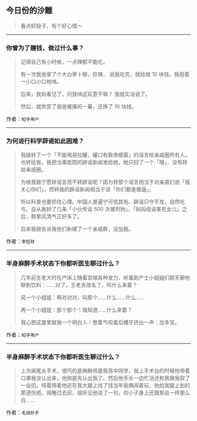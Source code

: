 ## 今日份的沙雕

> 看点好段子，有个好心情～


 
---

### 你曾为了赚钱，做过什么事？

> 记得自己有小时候，一点辣都不能吃。
> 
> 有一次我爸拿了个大白萝卜根，巨辣， 说我吃完，就给我 10 块钱。我抱着一小口小口地啃。
> 
> 后来，我妈看见了，问我啃这玩意干嘛？ 我就实话说了。
> 
> 然后，就欣赏了我爸被揍的一幕，还挣了 10 块钱。


作者：`知乎用户`

---

### 为何进行科学辟谣如此困难？

> 我娘转了一个「不能喝易拉罐，罐口有致命细菌」的谣言给亲戚圈所有人，也转给我，我把当事医院的辟谣新闻发给她，她只回了一个「哦」，没有转给亲戚圈。
> 
> 为啥我娘宁愿转谣言而不转辟谣呢？因为转那个谣言相当于对亲戚们说「我关心你们」，而转我的辟谣新闻相当于说「你们都是傻逼」。
> 
> 所以科普也要抓住心理。中国人普遍宁可信其有。辟谣只守不攻，自然吃亏。自从我转了几条「小伙传谣 500 次被刑拘」，「妈妈信谣害死女儿」之后，群里风清气正好多了。
> 
> 后来我娘告诉我他们新建了一个亲戚群，没加我。


作者：`李旺财`

---

### 半身麻醉手术状态下你都听医生聊过什么？

> 几年前生老大时在产床上随着宫缩各种发力，听着助产士小姐姐们聊天聊地聊到饮料：……对了，王老吉改名了，叫什么来着？
> 
> 另一个小姐姐：啊对对对，叫那个……什么……什么……
> 
> 再一个小姐姐：那个那个！我知道……什么来着？
> 
> 我心想这屋里就我一个明白人！憋着气咬着后槽牙挤出一声：加多宝。


作者：`知乎用户`

---

### 半身麻醉手术状态下你都听医生聊过什么？

> 上次阑尾炎手术，很巧的是麻醉师是我高中同学，我上手术台的时候他带着口罩我没认出来，他倒是先认出我了。然后他手头一边忙活还和我跟我叙了一会旧。唠着唠着他还在我大腿上找了找当年我俩闹着玩，他给我腿上划的那道伤疤。我睡过去前，就听见他说了一句，你小子身上还跟那会一样那么白……


作者：`毛线抄手`